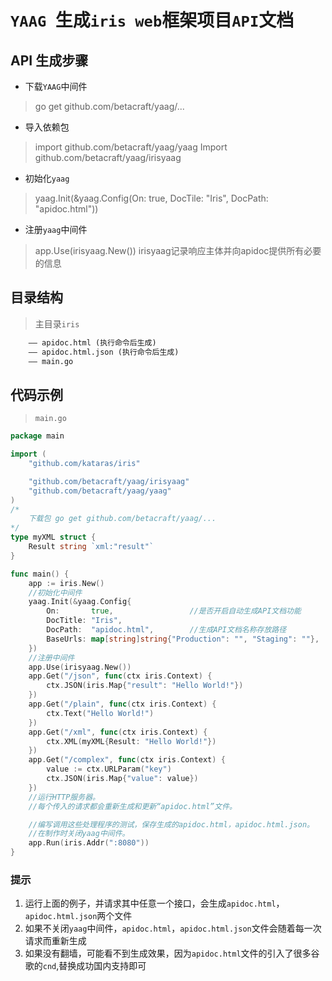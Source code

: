 # `YAAG `生成`iris web`框架项目`API`文档
## API 生成步骤
- 下载`YAAG`中间件

> go get github.com/betacraft/yaag/...

- 导入依赖包

> import github.com/betacraft/yaag/yaag
> Import github.com/betacraft/yaag/irisyaag

- 初始化`yaag`

> yaag.Init(&yaag.Config(On: true, DocTile: "Iris", DocPath: "apidoc.html"))

- 注册`yaag`中间件

> app.Use(irisyaag.New())
> irisyaag记录响应主体并向apidoc提供所有必要的信息

## 目录结构
> 主目录`iris`

```html
    —— apidoc.html (执行命令后生成)
    —— apidoc.html.json (执行命令后生成)
    —— main.go
```
## 代码示例
> `main.go`

```go
package main

import (
	"github.com/kataras/iris"

	"github.com/betacraft/yaag/irisyaag"
	"github.com/betacraft/yaag/yaag"
)
/*
	下载包 go get github.com/betacraft/yaag/...
*/
type myXML struct {
	Result string `xml:"result"`
}

func main() {
	app := iris.New()
	//初始化中间件
	yaag.Init(&yaag.Config{
		On:       true,                 //是否开启自动生成API文档功能
		DocTitle: "Iris",
		DocPath:  "apidoc.html",        //生成API文档名称存放路径
		BaseUrls: map[string]string{"Production": "", "Staging": ""},
	})
	//注册中间件
	app.Use(irisyaag.New())
	app.Get("/json", func(ctx iris.Context) {
		ctx.JSON(iris.Map{"result": "Hello World!"})
	})
	app.Get("/plain", func(ctx iris.Context) {
		ctx.Text("Hello World!")
	})
	app.Get("/xml", func(ctx iris.Context) {
		ctx.XML(myXML{Result: "Hello World!"})
	})
	app.Get("/complex", func(ctx iris.Context) {
		value := ctx.URLParam("key")
		ctx.JSON(iris.Map{"value": value})
	})
	//运行HTTP服务器。
	//每个传入的请求都会重新生成和更新“apidoc.html”文件。

	//编写调用这些处理程序的测试，保存生成的apidoc.html，apidoc.html.json。
	//在制作时关闭yaag中间件。
	app.Run(iris.Addr(":8080"))
}
```
### 提示
1. 运行上面的例子，并请求其中任意一个接口，会生成`apidoc.html`，`apidoc.html.json`两个文件
2. 如果不关闭`yaag`中间件，`apidoc.html`，`apidoc.html.json`文件会随着每一次请求而重新生成
3. 如果没有翻墙，可能看不到生成效果，因为`apidoc.html`文件的引入了很多谷歌的`cnd`,替换成功国内支持即可